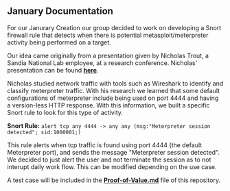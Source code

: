 ## January Documentation

For our Janurary Creation our group decided to work on developing a Snort firewall rule that detects when there is potential metasploit/meterpreter activity being performed on a target. 

Our idea came originally from a presentation given by Nicholas Trout, a Sandia National Lab employee, at a research conference. Nicholas' presentation can be found [**here**](https://www.osti.gov/biblio/1806612). 

Nicholas studied network traffic with tools such as Wireshark to identify and classify meterpreter traffic. With his research we learned that some default configurations of meterpreter include being used on port 4444 and having a version-less HTTP response. With this information, we built a specific Snort rule to look for this type of activity.

**Snort Rule:** `alert tcp any 4444 -> any any (msg:"Meterpreter session detected"; sid:1000001;)`

This rule alerts when tcp traffic is found using port 4444 (the default Meterpreter port), and sends the message "Meterpreter session detected". We decided to just alert the user and not terminate the session as to not interupt daily work flow. This can be modified depending on the use case. 

A test case will be included in the [**Proof-of-Value.md**](https://github.com/bigdan9811/byuis565monthlyprojects/blob/main/Jan_Creation_2023/Proof-of-Value.md) file of this repository. 
